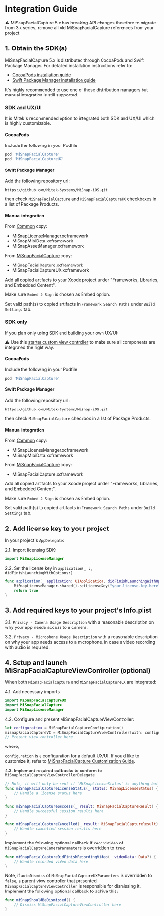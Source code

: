 # Integration Guide

:warning: MiSnapFacialCapture 5.x has breaking API changes therefore to migrate from 3.x series, remove all old MiSnapFacialCapture references from your project.

## 1. Obtain the SDK(s)
MiSnapFacialCapture 5.x is distributed through CocoaPods and Swift Package Manager. For detailed installation instructions refer to:
* [CocoaPods installation guide](https://guides.cocoapods.org/using/using-cocoapods.html)
* [Swift Package Manager installation guide](https://developer.apple.com/documentation/swift_packages/adding_package_dependencies_to_your_app)

It's highly recommended to use one of these distribution managers but manual integration is still supported.

### SDK and UX/UI
It is Mitek's recommended option to integrated both SDK and UX/UI which is highly customizable.

#### CocoaPods

Include the following in your Podfile

```Ruby
pod 'MiSnapFacialCapture'
pod 'MiSnapFacialCaptureUX'
```
#### Swift Package Manager

Add the following repository url:

`https://github.com/Mitek-Systems/MiSnap-iOS.git`

then check `MiSnapFacialCapture` and `MiSnapFacialCaptureUX` checkboxes in a list of Package Products.

#### Manual integration

From [Common](../../../SDKs/Common) copy:
* MiSnapLicenseManager.xcframework
* MiSnapMibiData.xcframework
* MiSnapAssetManager.xcframework

From [MiSnapFacialCapture](../../../SDKs/MiSnapFacialCapture) copy:
* MiSnapFacialCapture.xcframework
* MiSnapFacialCaptureUX.xcframework

Add all copied artifacts to your Xcode project under "Frameworks, Libraries, and Embedded Content". 

Make sure `Embed & Sign` is chosen as Embed option.

Set valid path(s) to copied artifacts in `Framework Search Paths` under `Build Settings` tab.

### SDK only

If you plan only using SDK and building your own UX/UI:

:warning: Use this [starter custom view controller](../../../Examples/Snippets/MiSnapFacialCapture/CustomFacialCaptureViewController.swift) to make sure all components are integrated the right way.

#### CocoaPods

Include the following in your Podfile

```Ruby
pod 'MiSnapFacialCapture'
```
#### Swift Package Manager

Add the following repository url:

`https://github.com/Mitek-Systems/MiSnap-iOS.git`

then check `MiSnapFacialCapture` checkbox in a list of Package Products.

#### Manual integration

From [Common](../../../SDKs/Common) copy:
* MiSnapLicenseManager.xcframework
* MiSnapMibiData.xcframework

From [MiSnapFacialCapture](../../../SDKs/MiSnapFacialCapture) copy:
* MiSnapFacialCapture.xcframework

Add all copied artifacts to your Xcode project under "Frameworks, Libraries, and Embedded Content". 

Make sure `Embed & Sign` is chosen as Embed option.

Set valid path(s) to copied artifacts in `Framework Search Paths` under `Build Settings` tab.

## 2. Add license key to your project

In your project's `AppDelegate`:

2.1. Import licensing SDK:
```Swift
import MiSnapLicenseManager
```
2.2. Set the license key in `application(_ :, didFinishLaunchingWithOptions:)`

```Swift
func application(_ application: UIApplication, didFinishLaunchingWithOptions launchOptions: [UIApplication.LaunchOptionsKey: Any]?) -> Bool {
    MiSnapLicenseManager.shared().setLicenseKey("your-license-key-here")
    return true
}
```

## 3. Add required keys to your project's Info.plist

3.1. `Privacy - Camera Usage Description` with a reasonable description on why your app needs access to a camera.

3.2. `Privacy - Microphone Usage Description` with a reasonable description on why your app needs access to a microphone, in case a video recording with audio is required.

## 4. Setup and launch MiSnapFacialCaptureViewController (optional)

When both `MiSnapFacialCapture` and `MiSnapFacialCaptureUX` are integrated:

4.1. Add necessary imports
```Swift
import MiSnapFacialCaptureUX
import MiSnapFacialCapture
import MiSnapLicenseManager
```
4.2. Configure and present MiSnapFacialCaptureViewController:
```Swift
let configuration = MiSnapFacialCaptureConfiguration()
misnapFacialCaptureVC = MiSnapFacialCaptureViewController(with: configuration, delegate: self)
// Present view controller here
```
where,

`configuration` is a configuration for a default UX/UI. If you'd like to customize it, refer to [MiSnapFacialCapture Customization Guide](customization_guide.md).

4.3. Implement required callbacks to conform to `MiSnapFacialCaptureViewControllerDelegate`

```Swift
// Note, it will only be sent if `MiSnapLicenseStatus` is anything but `.valid`
func miSnapFacialCaptureLicenseStatus(_ status: MiSnapLicenseStatus) {
    // Handle a license status here
}

func miSnapFacialCaptureSuccess(_ result: MiSnapFacialCaptureResult) {
    // Handle successful session results here
}

func miSnapFacialCaptureCancelled(_ result: MiSnapFacialCaptureResult) {
    // Handle cancelled session results here 
}
```
Implement the following optional callback if `recordVideo` of `MiSnapFacialCaptureCameraParameters` is overridden to `true`:
```Swift
func miSnapFacialCaptureDidFinishRecordingVideo(_ videoData: Data?) {
    // Handle recorded video data here
}
```
Note, if `autoDismiss` of `MiSnapFacialCaptureUXParameters` is overridden to `false`, a parent view controller that presented `MiSnapFacialCaptureViewController` is responsible for dismissing it. Implement the following optional callback to achive this:
```Swift
func miSnapShouldBeDismissed() {
    // Dismiss MiSnapFacialCaptureViewController here
}
```
